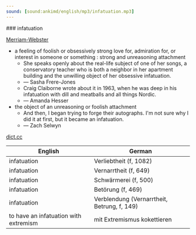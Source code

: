 ```yaml
---
sound: [sound:ankimd/english/mp3/infatuation.mp3]
---
```


\### infatuation

[Merriam-Webster](https://www.merriam-webster.com/dictionary/infatuation)

- a feeling of foolish or obsessively strong love for, admiration for, or interest in someone or something : strong and unreasoning attachment
    - She speaks openly about the real-life subject of one of her songs, a conservatory teacher who is both a neighbor in her apartment building and the unwilling object of her obsessive infatuation.
    - — Sasha Frere-Jones
    - Craig Claiborne wrote about it in 1963, when he was deep in his infatuation with dill and meatballs and all things Nordic.
    - — Amanda Hesser
- the object of an unreasoning or foolish attachment
    - And then, I began trying to forge their autographs. I'm not sure why I did it at first, but it became an infatuation.
    - — Zach Selwyn

[dict.cc](https://www.dict.cc/infatuation)

| English        | German       |
| -------------- | ------------ |
| infatuation | Verliebtheit (f, 1082) |
| infatuation | Vernarrtheit (f, 649) |
| infatuation | Schwärmerei (f, 500) |
| infatuation | Betörung (f, 469) |
| infatuation | Verblendung (Vernarrtheit, Betrung, f, 149) |
| to have an infatuation with extremism | mit Extremismus kokettieren |

